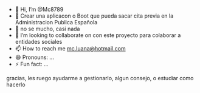 - 👋 Hi, I’m @Mc8789
- 👀 Crear una aplicacon o Boot que pueda sacar cita previa en la Administracion Publica Española
- 🌱 no se mucho, casi nada 
- 💞️ I’m looking to collaborate on con este proyecto para colaborar a entidades sociales
- 📫 How to reach me mc.luana@hotmail.com
- 😄 Pronouns: ...
- ⚡ Fun fact: ...

<!---
Mc8789/Mc8789 is a ✨ special ✨ repository because its `README.md` (this file) appears on your GitHub profile.
You can click the Preview link to take a look at your changes.
--->
gracias, les ruego ayudarme a gestionarlo, algun consejo, o estudiar como hacerlo
